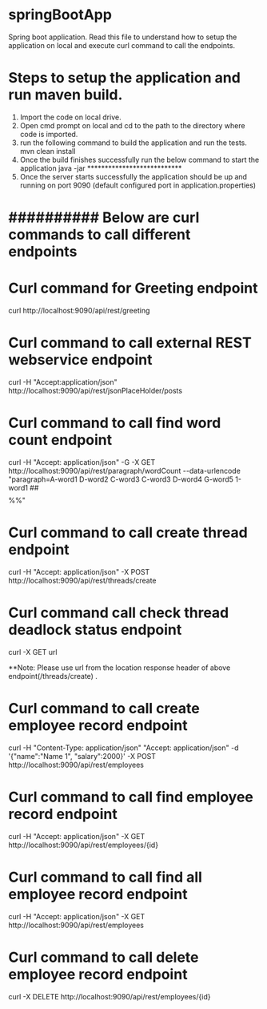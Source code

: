 # springBootApp
Spring boot application.
Read this file to understand how to setup the application on local and execute curl command to call the endpoints.

# Steps to setup the application and run maven build.

  1. Import the code on local drive.
  2. Open cmd prompt on local and cd to the path to the directory where code is imported.
  3. run the following command to build the application and run the tests.
          mvn clean install
  4. Once the build finishes successfully run the below command to start the application
          java -jar ***************************
  5. Once the server starts successfully the application should be up and running on port 9090 (default configured port in               application.properties)

# ########## Below are curl commands to call different endpoints ###########
 
# Curl command for Greeting endpoint

curl http://localhost:9090/api/rest/greeting

# Curl command to call external REST webservice endpoint

curl -H "Accept:application/json" http://localhost:9090/api/rest/jsonPlaceHolder/posts

# Curl command to call find word count endpoint 

curl -H "Accept: application/json" -G -X GET http://localhost:9090/api/rest/paragraph/wordCount --data-urlencode "paragraph=A-word1 D-word2 C-word3 C-word3 D-word4     G-word5 1-word1 ##$$%% ##$$%%"

# Curl command to call create thread endpoint

curl -H "Accept: application/json" -X POST http://localhost:9090/api/rest/threads/create

# Curl command call check thread deadlock status endpoint

curl -X GET url

**Note: Please use url from the location response header of above endpoint(/threads/create) .

# Curl command to call create employee record endpoint

curl -H "Content-Type: application/json"  "Accept: application/json" -d '{"name":"Name 1", "salary":2000}' -X POST http://localhost:9090/api/rest/employees

# Curl command to call find employee record endpoint

curl -H "Accept: application/json" -X GET http://localhost:9090/api/rest/employees/{id}

# Curl command to call find all employee record endpoint

curl -H "Accept: application/json" -X GET http://localhost:9090/api/rest/employees

# Curl command to call delete employee record endpoint

curl -X DELETE http://localhost:9090/api/rest/employees/{id}
